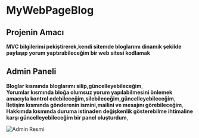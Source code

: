 # MyWebPageBlog
## Projenin Amacı
**MVC bilgilerimi pekiştirerek,kendi sitemde bloglarımı dinamik şekilde paylaşıp yorum yaptırabileceğim bir web sitesi kodlamak** <br>
## Admin Paneli
**Bloglar kısmında bloglarımı silip,güncelleyebileceğim**,<br>
**Yorumlar kısmında bloğa olumsuz yorum yapılabilmesini önlemek amacıyla kontrol edebileceğim,silebileceğim,güncelleyebileceğim**,<br>
**İletişim kısmında gönderenin ismini,mailini ve mesajını görebileceğim**,<br>
**Hakkımda kısmında duruma istinaden değişkenlik gösterebilme ihtimaline karşı güncelleyebileceğim bir panel oluşturdum**,<br>

![Admin Resmi](https://i.hizliresim.com/3QACpx.png)
